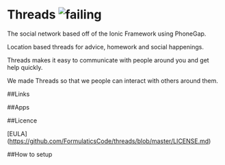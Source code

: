 # Threads ![failing](http://forthebadge.com/images/badges/oooo-kill-em.svg)
The social network based off of the Ionic Framework using PhoneGap.

Location based threads for advice, homework and social happenings.

Threads makes it easy to communicate with people around you and get help quickly.

We made Threads so that we people can interact with others around them.

##Links

##Apps

##Licence

[EULA] (https://github.com/FormulaticsCode/threads/blob/master/LICENSE.md)

##How to setup

